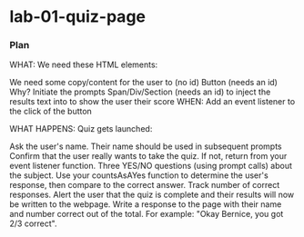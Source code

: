 # lab-01-quiz-page

### Plan

WHAT: We need these HTML elements:

We need some copy/content for the user to (no id)
Button (needs an id)
Why? Initiate the prompts
Span/Div/Section (needs an id) to inject the results text into to show the user their score
WHEN: Add an event listener to the click of the button

WHAT HAPPENS: Quiz gets launched:

Ask the user's name. Their name should be used in subsequent prompts
Confirm that the user really wants to take the quiz. If not, return from your event listener function.
Three YES/NO questions (using prompt calls) about the subject. Use your countsAsAYes function to determine the user's response, then compare to the correct answer. Track number of correct responses.
Alert the user that the quiz is complete and their results will now be written to the webpage.
Write a response to the page with their name and number correct out of the total. For example: "Okay Bernice, you got 2/3 correct".